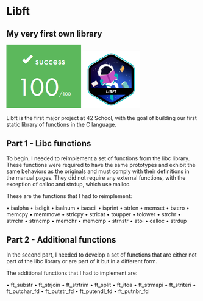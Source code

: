# Libft
## My very first own library

![success 100](https://github.com/Thais-Malheiros/Libft/blob/main/success_100.png) ![gnl_icon](https://github.com/Thais-Malheiros/Libft/blob/main/libft.png)

Libft is the first major project at 42 School, with the goal of building our first static library of functions in the C language.

## Part 1 - Libc functions

To begin, I needed to reimplement a set of functions from the libc library. These functions were required to have the same prototypes and exhibit the same behaviors as the originals and must comply with their definitions in the manual pages. They did not require any external functions, with the exception of calloc and strdup, which use malloc.

These are the functions that I had to reimplement:

• isalpha
• isdigit
• isalnum
• isascii
• isprint
• strlen
• memset
• bzero
• memcpy
• memmove
• strlcpy
• strlcat
• toupper
• tolower
• strchr
• strrchr
• strncmp
• memchr
• memcmp
• strnstr
• atoi
• calloc
• strdup

## Part 2 - Additional functions

In the second part, I needed to develop a set of functions that are either not part of the libc library or are part of it but in a different form.

The additional functions that I had to implement are:

• ft_substr
• ft_strjoin
• ft_strtrim
• ft_split
• ft_itoa
• ft_strmapi
• ft_striteri
• ft_putchar_fd
• ft_putstr_fd
• ft_putendl_fd
• ft_putnbr_fd


